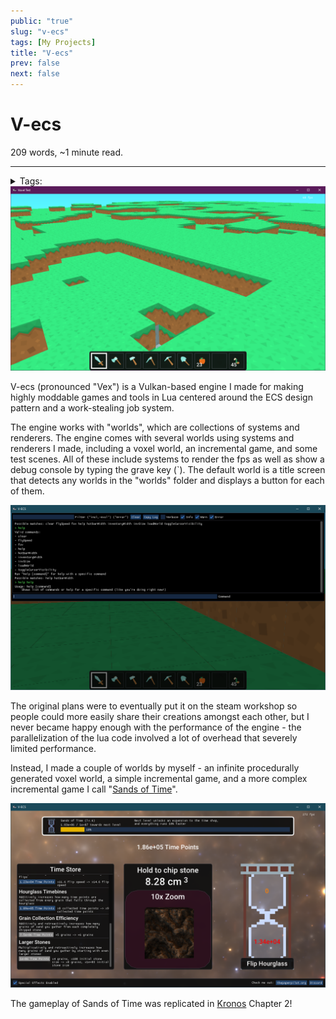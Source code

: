 ```yaml
---
public: "true"
slug: "v-ecs"
tags: [My Projects]
title: "V-ecs"
prev: false
next: false
---
```

<script setup>
import { data } from '../../git.data.ts';
import { useData } from 'vitepress';
const pageData = useData();
</script>
<h1 class="p-name">V-ecs</h1>
<p>209 words, ~1 minute read. <span v-html="data[`site/${pageData.page.value.relativePath}`]" /></p>
<hr/>

<details><summary>Tags:</summary><a href="/garden/my-projects">My Projects</a></details>

<div class="img-container"><img src="/garden/screenshot_1717383987886_0.png" title="screenshot.png"/></div>

V-ecs (pronounced "Vex") is a Vulkan-based engine I made for making highly moddable games and tools in Lua centered around the ECS design pattern and a work-stealing job system.

The engine works with "worlds", which are collections of systems and renderers. The engine comes with several worlds using systems and renderers I made, including a voxel world, an incremental game, and some test scenes. All of these include systems to render the fps as well as show a debug console by typing the grave key (\`). The default world is a title screen that detects any worlds in the "worlds" folder and displays a button for each of them.

<div class="img-container"><img src="/garden/debug_1717384018620_0.png" title="debug.png"/></div>

The original plans were to eventually put it on the steam workshop so people could more easily share their creations amongst each other, but I never became happy enough with the performance of the engine - the parallelization of the lua code involved a lot of overhead that severely limited performance.

Instead, I made a couple of worlds by myself - an infinite procedurally generated voxel world, a simple incremental game, and a more complex incremental game I call "[Sands of Time](https://thepaperpilot.itch.io/sands-of-time)".

<div class="img-container"><img src="/garden/sandsoftime_1717383994964_0.png" title="sandsoftime.png"/></div>

The gameplay of Sands of Time was replicated in [Kronos](/garden/kronos) Chapter 2!